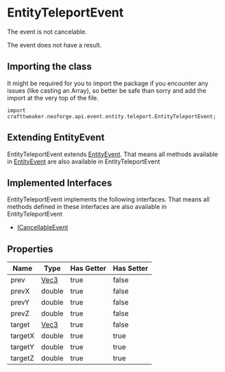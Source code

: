 # EntityTeleportEvent

The event is not cancelable.

The event does not have a result.

## Importing the class

It might be required for you to import the package if you encounter any issues (like casting an Array), so better be safe than sorry and add the import at the very top of the file.
```zenscript
import crafttweaker.neoforge.api.event.entity.teleport.EntityTeleportEvent;
```


## Extending EntityEvent

EntityTeleportEvent extends [EntityEvent](/neoforge/api/event/entity/EntityEvent). That means all methods available in [EntityEvent](/neoforge/api/event/entity/EntityEvent) are also available in EntityTeleportEvent

## Implemented Interfaces
EntityTeleportEvent implements the following interfaces. That means all methods defined in these interfaces are also available in EntityTeleportEvent

- [ICancellableEvent](/neoforge/api/event/ICancellableEvent)

## Properties

|  Name   |                Type                 | Has Getter | Has Setter |
|---------|-------------------------------------|------------|------------|
| prev    | [Vec3](/vanilla/api/util/math/Vec3) | true       | false      |
| prevX   | double                              | true       | false      |
| prevY   | double                              | true       | false      |
| prevZ   | double                              | true       | false      |
| target  | [Vec3](/vanilla/api/util/math/Vec3) | true       | false      |
| targetX | double                              | true       | true       |
| targetY | double                              | true       | true       |
| targetZ | double                              | true       | true       |

